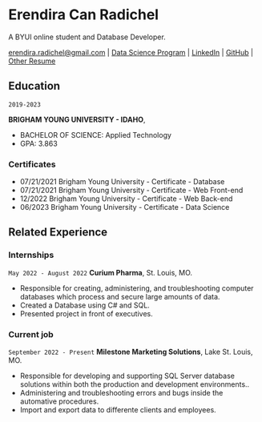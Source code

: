 # Erendira Can Radichel
A BYUI online student and Database Developer.

<div id="webaddress">
<a href="erendira.radichel@gmail.com">erendira.radichel@gmail.com</a>
| <a href="https://byuidatascience.github.io/development.html">Data Science Program</a>
| <a href="https://www.linkedin.com/in/erendira-can-radichel-a1725b119/">LinkedIn</a>
| <a href="https://github.com/byuids-resumes">GitHub</a>
| <a href="https://erendiracan.github.io/resume/">Other Resume</a>
</div>

## Education

`2019-2023`

__BRIGHAM YOUNG UNIVERSITY - IDAHO__,
- BACHELOR OF SCIENCE: Applied Technology
- GPA: 3.863

### Certificates

- 07/21/2021 Brigham Young University - Certificate - Database
- 07/21/2021 Brigham Young University - Certificate - Web Front-end
- 12/2022 Brigham Young University - Certificate - Web Back-end
- 06/2023 Brigham Young University - Certificate - Data Science

## Related Experience

### Internships

`May 2022 - August 2022`
__Curium Pharma__, St. Louis, MO.

- Responsible for creating, administering, and troubleshooting computer databases which process and secure large amounts of data.
- Created a Database using C# and SQL.
- Presented project in front of executives.

### Current job

`September 2022 - Present`
__Milestone Marketing Solutions__, Lake St. Louis, MO.

- Responsible for developing and supporting SQL Server database solutions within both the production and development environments..
- Administering and troubleshooting errors and bugs inside the automative procedures.
- Import and export data to differente clients and employees.


<!-- ### Footer

Last updated: May 2013 -->
